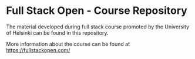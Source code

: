# Full Stack Open - Course Repository

The material developed during full stack course promoted by the University of Helsinki can be found in this repository.

More information about the course can be found at https://fullstackopen.com/